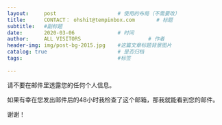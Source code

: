 ```yaml
---
layout:     post                    # 使用的布局（不需要改）
title:      CONTACT： ohshit@tempinbox.com       # 标题 
subtitle:   #副标题
date:       2020-03-06              # 时间
author:     ALL VISITORS                      # 作者
header-img: img/post-bg-2015.jpg    #这篇文章标题背景图片
catalog: true                       # 是否归档
tags:                               #标签
   
---
```


请不要在邮件里透露您的任何个人信息。

如果有幸在您发出邮件后的48小时我检查了这个邮箱，那我就能看到您的邮件。

谢谢！
